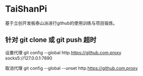 # TaiShanPi

基于立创开发板泰山派进行github的使用训练与项目锻炼。

## 针对 git clone 或 git push 超时

设置代理		git config --global http.https://github.com.proxy socks5://127.0.0.1:7890

取消代理		git config --global --unset http.https://github.com.proxy



